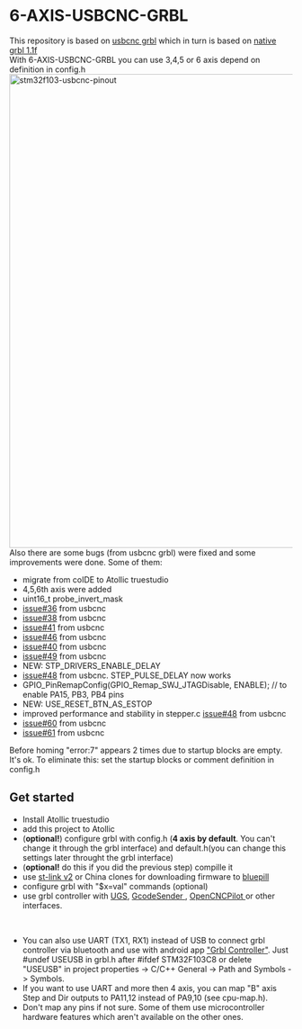 # 6-AXIS-USBCNC-GRBL
This repository is based on [usbcnc grbl](https://github.com/usbcnc/grbl) which in turn is based on [native grbl 1.1f](https://github.com/gnea/grbl)<br>
With 6-AXIS-USBCNC-GRBL you can use 3,4,5 or 6 axis depend on definition in config.h
<img width="842" alt="stm32f103-usbcnc-pinout" src="https://user-images.githubusercontent.com/8062959/50537633-57946b80-0b73-11e9-92f8-e4ee15e2e923.png"><br>
Also there are some bugs (from usbcnc grbl) were fixed and some improvements were done.
Some of them:
- migrate from coIDE to Atollic truestudio
- 4,5,6th axis were added
- uint16_t probe_invert_mask
- [issue#36](https://github.com/usbcnc/grbl/issues/36) from usbcnc
- [issue#38](https://github.com/usbcnc/grbl/issues/38) from usbcnc
- [issue#41](https://github.com/usbcnc/grbl/issues/41) from usbcnc
- [issue#46](https://github.com/usbcnc/grbl/issues/46) from usbcnc
- [issue#40](https://github.com/usbcnc/grbl/issues/40) from usbcnc
- [issue#49](https://github.com/usbcnc/grbl/issues/49) from usbcnc
- NEW: STP_DRIVERS_ENABLE_DELAY
- [issue#48](https://github.com/usbcnc/grbl/issues/48) from usbcnc. STEP_PULSE_DELAY now works
- GPIO_PinRemapConfig(GPIO_Remap_SWJ_JTAGDisable, ENABLE); // to enable PA15, PB3, PB4 pins
- NEW: USE_RESET_BTN_AS_ESTOP
- improved performance and stability in stepper.c [issue#48](https://github.com/usbcnc/grbl/issues/48) from usbcnc
- [issue#60](https://github.com/usbcnc/grbl/issues/60) from usbcnc
- [issue#61](https://github.com/usbcnc/grbl/issues/61) from usbcnc

Before homing "error:7" appears 2 times due to startup blocks are empty. It's ok.
To eliminate this: set the startup blocks or comment definition in config.h

## Get started
- Install Atollic truestudio
- add this project to Atollic
- (<b>optional!</b>) configure grbl with config.h (<b>4 axis by default</b>. You can't change it through the grbl interface) and default.h(you can change this settings later throught the grbl interface)
- (<b>optional!</b> do this if you did the previous step) compille it
- use [st-link v2](https://www.st.com/content/st_com/en/products/development-tools/hardware-development-tools/development-tool-hardware-for-mcus/debug-hardware-for-mcus/debug-hardware-for-stm32-mcus/st-link-v2.html#design-scroll) or China clones for downloading firmware to [bluepill](http://wiki.stm32duino.com/index.php?title=Blue_Pill)
- configure grbl with "$x=val" commands (optional)
- use grbl controller with [UGS](https://winder.github.io/ugs_website/), [GcodeSender
](https://github.com/OttoHermansson/GcodeSender/downloads), [OpenCNCPilot
](https://github.com/martin2250/OpenCNCPilot) or other interfaces.
<br>

- You can also use UART (TX1, RX1) instead of USB to connect grbl controller via bluetooth and use with android app ["Grbl Controller"](https://play.google.com/store/apps/details?id=in.co.gorest.grblcontroller&hl=ru). Just #undef USEUSB in grbl.h after #ifdef STM32F103C8 or delete "USEUSB" in project properties -> C/C++ General -> Path and Symbols -> Symbols.
- If you want to use UART and more then 4 axis, you can map "B" axis Step and Dir outputs to PA11,12 instead of PA9,10 (see cpu-map.h).
- Don't map any pins if not sure. Some of them use microcontroller hardware features which aren't available on the other ones. 

